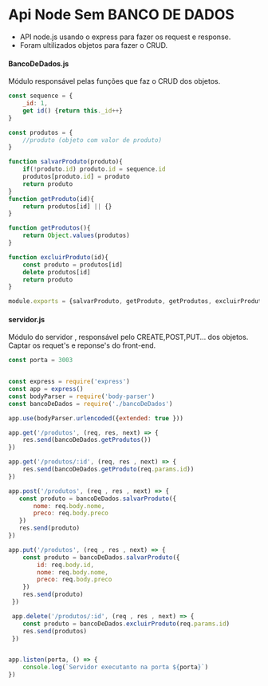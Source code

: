 #  Api Node Sem BANCO DE DADOS
- API node.js usando o express para fazer os request e response. 
- Foram ultilizados objetos para fazer o CRUD.

#### BancoDeDados.js
Módulo responsável pelas funções que faz o CRUD dos objetos.

```javascript
const sequence = {
    _id: 1,
    get id() {return this._id++}
}

const produtos = {
    //produto (objeto com valor de produto) 
}

function salvarProduto(produto){
    if(!produto.id) produto.id = sequence.id
    produtos[produto.id] = produto
    return produto
}
function getProduto(id){
    return produtos[id] || {}
}

function getProdutos(){
    return Object.values(produtos)
}

function excluirProduto(id){
    const produto = produtos[id] 
    delete produtos[id]
    return produto
}

module.exports = {salvarProduto, getProduto, getProdutos, excluirProduto}
```
#### servidor.js
Módulo do servidor , responsável pelo CREATE,POST,PUT... dos objetos.
Captar os requet's e reponse's do front-end.
```javascript
const porta = 3003


const express = require('express')
const app = express()
const bodyParser = require('body-parser')
const bancoDeDados = require('./bancoDeDados')

app.use(bodyParser.urlencoded({extended: true }))

app.get('/produtos', (req, res, next) => {
    res.send(bancoDeDados.getProdutos())
})

app.get('/produtos/:id', (req, res , next) => {
    res.send(bancoDeDados.getProduto(req.params.id))
})

app.post('/produtos', (req , res , next) => {
   const produto = bancoDeDados.salvarProduto({
       nome: req.body.nome,
       preco: req.body.preco
   }) 
   res.send(produto)
})

app.put('/produtos', (req , res , next) => {
    const produto = bancoDeDados.salvarProduto({
        id: req.body.id,
        nome: req.body.nome,
        preco: req.body.preco
    }) 
    res.send(produto)
 })

 app.delete('/produtos/:id', (req , res , next) => {
    const produto = bancoDeDados.excluirProduto(req.params.id) 
    res.send(produtos)
 })


app.listen(porta, () => {
    console.log(`Servidor executanto na porta ${porta}`)
})
```
